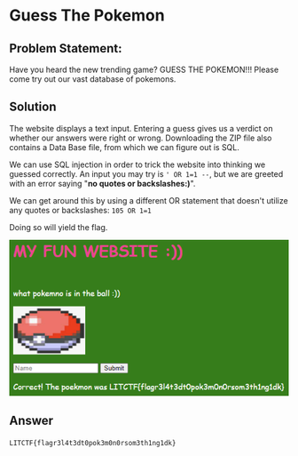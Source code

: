 # Guess The Pokemon


## Problem Statement:

Have you heard the new trending game? GUESS THE POKEMON!!! Please come try out our vast database of pokemons.

## Solution

The website displays a text input. Entering a guess gives us a verdict on whether our answers were right or wrong. Downloading the ZIP file also contains a Data Base file, from which we can figure out is SQL. 

We can use SQL injection in order to trick the website into thinking we guessed correctly. An input you may try is `' OR 1=1 --`, but we are greeted with an error saying "**no quotes or backslashes:)**".

We can get around this by using a different OR statement that doesn't utilize any quotes or backslashes: 
`105 OR 1=1`

Doing so will yield the flag.


![Image](./guesspoke.png)

## Answer

`LITCTF{flagr3l4t3dt0pok3m0n0rsom3th1ng1dk}`